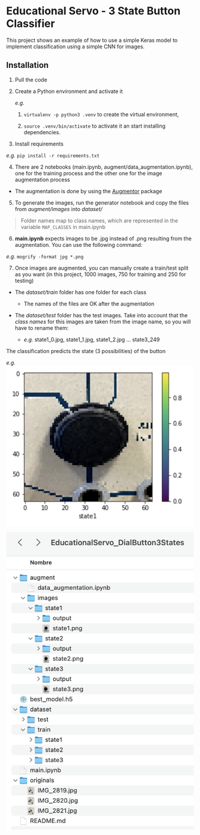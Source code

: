# Educational Servo - 3 State Button Classifier
This project shows an example of how to use a simple Keras model to implement classification using a simple CNN for images.

## Installation
1. Pull the code
2. Create a Python environment and activate it

    *e.g.* 
    1. `virtualenv -p python3 .venv` to create the virtual environment,

    2. `source .venv/bin/activate` to activate it an start installing dependencies.

3. Install requirements

*e.g.*
`pip install -r requirements.txt`

4. There are 2 notebooks (main.ipynb, augment/data_augmentation.ipynb), one for the training process and the other one for the image augmentation process

- The augmentation is done by using the [Augmentor](https://github.com/mdbloice/Augmentor) package

5. To generate the images, run the generator notebook and copy the files from *augment/images* into *dataset/*

> Folder names map to class names, which are represented in the variable `MAP_CLASSES` in main.ipynb

6. **main.ipynb** expects images to be .jpg instead of .png resulting from the augmentation. You can use the following command:

*e.g.*
`mogrify -format jpg *.png`

7. Once images are augmented, you can manually create a train/test split as you want (in this project, 1000 images, 750 for training and 250 for testing)

- The *dataset/train* folder has one folder for each class
    - The names of the files are OK after the augmentation

- The *dataset/test* folder has the test images. Take into account that the *class names* for this images are taken from the image name, so you will have to rename them:

    - *e.g.* state1_0.jpg, state1_1.jpg, state1_2.jpg ... state3_249

The classification predicts the state (3 possibilities) of the button

*e.g.*
![Reference](REFERENCE.png)

![Folder structure](FOLDER_STRUCTURE.png)
